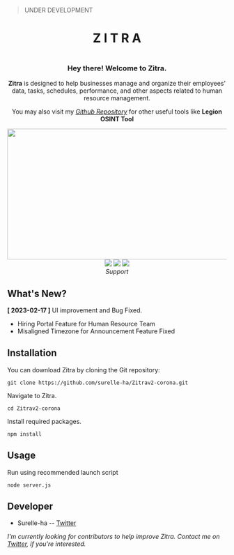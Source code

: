 
> UNDER DEVELOPMENT
<div align="center">
	<h1>Z I T R A</h1>
</div>
  <div align="center">
	  <img src="https://komarev.com/ghpvc/?username=surelle-ha&style=flat-square&color=blue" alt=""/>
	  <h3>Hey there! Welcome to Zitra.</h3>
	  <p><b>Zitra</b> is  designed to help businesses manage and organize their employees' data, tasks, schedules, performance, and other aspects related to human resource management. </p> 
	  <p>You may also visit my <i><a href="https://github.com/surelle-ha/">Github Repository</a></i> for other useful tools like <b>Legion OSINT Tool</b></p>
  <img src="https://media.giphy.com/media/eGlWh8b2oDeSuFjGM6/giphy.gif" width="600" height="300"/><br>
  <img src="https://img.shields.io/badge/Windows-No-blue">
  <img src="https://img.shields.io/badge/Linus-Yes-orange">
  <img src="https://img.shields.io/badge/MAC-No-lightgray"><br>
  <i>Support</i>
</div>

## What's New?
**[ 2023-02-17 ]** UI improvement and Bug Fixed.
- Hiring Portal Feature for Human Resource Team
- Misaligned Timezone for Announcement Feature Fixed

## Installation
You can download Zitra by cloning the Git repository:

    git clone https://github.com/surelle-ha/Zitrav2-corona.git
   
Navigate to Zitra.

    cd Zitrav2-corona
 
Install required packages.

    npm install

 ## Usage
Run using recommended launch script

    node server.js

## Developer

 - Surelle-ha -- [Twitter](https://twitter.com/escolidista1)
 
 _I'm currently looking for contributors to help improve Zitra. Contact me on [Twitter](https://twitter.com/escolidista1), if you're interested._
